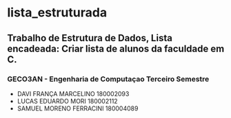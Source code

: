 # lista_estruturada
## Trabalho de Estrutura de Dados, Lista encadeada: Criar lista de alunos da faculdade em C.


### GECO3AN - Engenharia de Computaçao Terceiro Semestre
- DAVI FRANÇA MARCELINO 180002093
- LUCAS EDUARDO MORI 180002112
- SAMUEL MORENO FERRACINI 180004089

